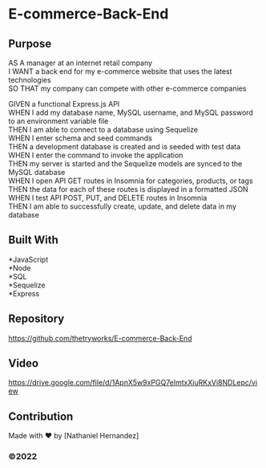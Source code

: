 # E-commerce-Back-End


## Purpose  

AS A manager at an internet retail company  
I WANT a back end for my e-commerce website that uses the latest technologies  
SO THAT my company can compete with other e-commerce companies  

GIVEN a functional Express.js API  
WHEN I add my database name, MySQL username, and MySQL password to an environment variable file  
THEN I am able to connect to a database using Sequelize  
WHEN I enter schema and seed commands  
THEN a development database is created and is seeded with test data  
WHEN I enter the command to invoke the application  
THEN my server is started and the Sequelize models are synced to the MySQL database  
WHEN I open API GET routes in Insomnia for categories, products, or tags  
THEN the data for each of these routes is displayed in a formatted JSON  
WHEN I test API POST, PUT, and DELETE routes in Insomnia  
THEN I am able to successfully create, update, and delete data in my database  

## Built With
*JavaScript  
*Node  
*SQL  
*Sequelize  
*Express


## Repository
https://github.com/thetryworks/E-commerce-Back-End  

## Video
https://drive.google.com/file/d/1ApnX5w9xPGQ7eImtxXiuRKxVi8NDLepc/view  

## Contribution
Made with ❤️ by [Nathaniel Hernandez]


### ©️2022  

